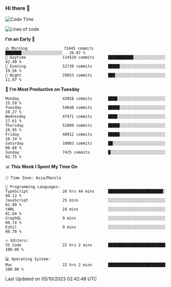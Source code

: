 ### Hi there 👋

<!--START_SECTION:waka-->
![Code Time](http://img.shields.io/badge/Code%20Time-4%2C402%20hrs%2027%20mins-blue)

![Lines of code](https://img.shields.io/badge/From%20Hello%20World%20I%27ve%20Written-105.2%20million%20lines%20of%20code-blue)

**I'm an Early 🐤** 

```text
🌞 Morning                72445 commits       ███████░░░░░░░░░░░░░░░░░░   26.87 % 
🌆 Daytime                114529 commits      ███████████░░░░░░░░░░░░░░   42.49 % 
🌃 Evening                52739 commits       █████░░░░░░░░░░░░░░░░░░░░   19.56 % 
🌙 Night                  29853 commits       ███░░░░░░░░░░░░░░░░░░░░░░   11.07 % 
```
📅 **I'm Most Productive on Tuesday** 

```text
Monday                   42018 commits       ████░░░░░░░░░░░░░░░░░░░░░   15.59 % 
Tuesday                  54648 commits       █████░░░░░░░░░░░░░░░░░░░░   20.27 % 
Wednesday                47471 commits       ████░░░░░░░░░░░░░░░░░░░░░   17.61 % 
Thursday                 51089 commits       █████░░░░░░░░░░░░░░░░░░░░   18.95 % 
Friday                   48912 commits       █████░░░░░░░░░░░░░░░░░░░░   18.14 % 
Saturday                 18003 commits       ██░░░░░░░░░░░░░░░░░░░░░░░   06.68 % 
Sunday                   7425 commits        █░░░░░░░░░░░░░░░░░░░░░░░░   02.75 % 
```


📊 **This Week I Spent My Time On** 

```text
🕑︎ Time Zone: Asia/Manila

💬 Programming Languages: 
TypeScript               20 hrs 44 mins      ████████████████████████░   94.13 % 
JavaScript               25 mins             ░░░░░░░░░░░░░░░░░░░░░░░░░   01.89 % 
YAML                     24 mins             ░░░░░░░░░░░░░░░░░░░░░░░░░   01.84 % 
GraphQL                  9 mins              ░░░░░░░░░░░░░░░░░░░░░░░░░   00.74 % 
Ezhil                    9 mins              ░░░░░░░░░░░░░░░░░░░░░░░░░   00.70 % 

🔥 Editors: 
VS Code                  22 hrs 2 mins       █████████████████████████   100.00 % 

💻 Operating System: 
Mac                      22 hrs 2 mins       █████████████████████████   100.00 % 
```


 Last Updated on 05/10/2023 02:42:48 UTC
<!--END_SECTION:waka-->


<!--
**rad182/rad182** is a ✨ _special_ ✨ repository because its `README.md` (this file) appears on your GitHub profile.

Here are some ideas to get you started:

- 🔭 I’m currently working on ...
- 🌱 I’m currently learning ...
- 👯 I’m looking to collaborate on ...
- 🤔 I’m looking for help with ...
- 💬 Ask me about ...
- 📫 How to reach me: ...
- 😄 Pronouns: ...
- ⚡ Fun fact: ...
-->

